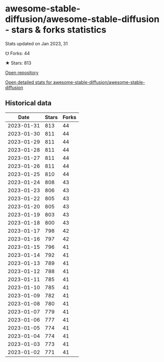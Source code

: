 # awesome-stable-diffusion/awesome-stable-diffusion - stars & forks statistics

Stats updated on Jan 2023, 31

☋ Forks: 44

★ Stars: 813

[Open repository](https://github.com/awesome-stable-diffusion/awesome-stable-diffusion)

[Open detailed stats for awesome-stable-diffusion/awesome-stable-diffusion](https://reviewgithub.com/rep/awesome-stable-diffusion/awesome-stable-diffusion)

## Historical data
| Date | Stars | Forks |
|------|-------|-------|
| 2023-01-31 | 813 | 44 | 
| 2023-01-30 | 811 | 44 | 
| 2023-01-29 | 811 | 44 | 
| 2023-01-28 | 811 | 44 | 
| 2023-01-27 | 811 | 44 | 
| 2023-01-26 | 811 | 44 | 
| 2023-01-25 | 810 | 44 | 
| 2023-01-24 | 808 | 43 | 
| 2023-01-23 | 806 | 43 | 
| 2023-01-22 | 805 | 43 | 
| 2023-01-20 | 805 | 43 | 
| 2023-01-19 | 803 | 43 | 
| 2023-01-18 | 800 | 43 | 
| 2023-01-17 | 798 | 42 | 
| 2023-01-16 | 797 | 42 | 
| 2023-01-15 | 796 | 41 | 
| 2023-01-14 | 792 | 41 | 
| 2023-01-13 | 789 | 41 | 
| 2023-01-12 | 788 | 41 | 
| 2023-01-11 | 785 | 41 | 
| 2023-01-10 | 785 | 41 | 
| 2023-01-09 | 782 | 41 | 
| 2023-01-08 | 780 | 41 | 
| 2023-01-07 | 779 | 41 | 
| 2023-01-06 | 777 | 41 | 
| 2023-01-05 | 774 | 41 | 
| 2023-01-04 | 774 | 41 | 
| 2023-01-03 | 773 | 41 | 
| 2023-01-02 | 771 | 41 | 

